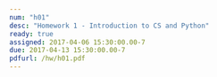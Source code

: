 ```yaml
---
num: "h01"
desc: "Homework 1 - Introduction to CS and Python"
ready: true
assigned: 2017-04-06 15:30:00.00-7
due: 2017-04-13 15:30:00.00-7
pdfurl: /hw/h01.pdf
---
```

